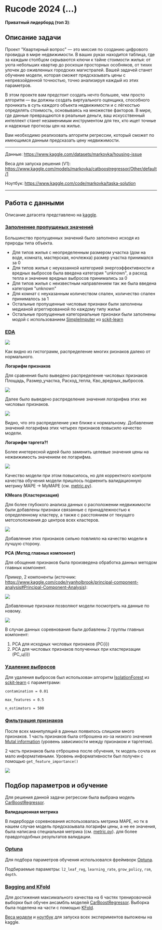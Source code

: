 # Rucode 2024 (...)

**Приватный лидерборд (топ 3)**:


## Описание задачи
Проект "Квартирный вопрос" — это миссия по созданию цифрового провидца в мире недвижимости. В ваших руках находится таблица, где за каждым столбцом скрываются ключи к тайне стоимости жилья: от уюта небольших квартир до роскоши просторных особняков, от тихих улочек до оживленных городских магистралей. Вашей задачей станет обучение модели, которая сможет предсказывать цены с непревзойденной точностью, точно анализируя каждый из этих параметров.

В этом проекте вам предстоит создать нечто большее, чем просто алгоритм — вы должны создать виртуального оценщика, способного проникать в суть каждого объекта недвижимости и с лёгкостью определять стоимость, основываясь на множестве факторов. В мире, где данные превращаются в реальные деньги, ваш искусственный интеллект станет незаменимым инструментом для тех, кто ищет точные и надежные прогнозы цен на жилье.

Вам необходимо реализовать алгоритм регрессии, который сможет по имеющимся данным предсказать цену недвижимости.

___
Данные: https://www.kaggle.com/datasets/markovka/housing-issue

Веса для запуска решения (V1): https://www.kaggle.com/models/markovka/catboostregressor/Other/default/1

Ноутбук: https://www.kaggle.com/code/markovka/taska-solution
___

## Работа с данными
Описание датасета представлено на [kaggle](https://www.kaggle.com/datasets/markovka/housing-issue).

### [Заполнение пропущеных значений](https://www.kaggle.com/code/markovka/taska-solution#Filling-NaN)

Большинство пропущенных значений было заполнено исходя из природы типа объекта.

* Для типов жилья с неопределенным размером участка (дом на воде, комната, мастерская, ночлежка) размер участка принимался за 0
* Для типов жилья с неуказанной категорией энергоэффективности и вредных выбросов была введена категория "unknown", а расход тепла и значение вредных выбросов принимались за 0
* Для типов жилья с неизвестным направлением так же была введена категория "unknown"
* Для комнат с неуказанным количеством спален, количество спален принималось за 1
* Остальные пропущенные числовые признаки были заполнены медианой агреггированной по каждому типу жилья
* Остальные пропущенные категориальные признаки были заполнены модой с использованием [SimpleImputer](https://scikit-learn.org/stable/modules/generated/sklearn.impute.SimpleImputer.html) из [sckit-learn](https://scikit-learn.org/stable/index.html)

### [EDA](https://www.kaggle.com/code/markovka/taska-solution#Exploratory-Data-Analysis-(EDA))

![](imgs/all_data.png)

Как видно из гистограмм, распределение многих ризнаков далеко от нормального.

**Логарифм признаков**

Для сравнения было выведено распределение числовых признаков Площадь, Размер_участка, Расход_тепла, Кво_вредных_выбросов.

![](imgs/common_feats.png)

Далее было выведено распределение значения логарифма этих же числовых признаков.

![](imgs/log_feats.png)

Видно, что это распределение уже ближе к нормальному. Добавление значений логарифма этих четырех признаков повысило качество модели. 

**Логарифм таргета?!**

Более инетересной идеей было заменить целевые значения цены на нежвижимость значением ее логарифма.

![](imgs/traget_log.png)

Качество модели при этом повысилось, но для корректного контроля качества обучения модели пришлось подменить валидационную метрику MAPE -> MyMAPE (см. [metric.py](metric.py)).

**KMeans (Кластеризация)**

Для более глубокого анализа данных о расположении недвижимости были добавлены признаки связанные с принадлежностью к определенному кластеру, а также с расстоянием от текущего метсоположения до центров всех кластеров.

![](imgs/clusters.png)

Добавление этих признаков сильно повлияло на качество модели в лучшую сторону.

**PCA (Метод главных компонент)**

Для обощения признаков была произведена обработка данных методом главных компонент.

*Пример*, 2 компоненты (источник: https://www.kaggle.com/code/ryanholbrook/principal-component-analysis#Principal-Component-Analysis):

![](imgs/pca_exp1.png)

Добавленные признаки позволяют модели посмотреть на данные по новому.

![](imgs/pca_exp2.png)

В случае данных соревнования были добавлены 2 группы главных компонент:
1. PCA для исходных числовых признаков (PC{i})
2. PCA для числовых признаков полученных при кластеризации (PC_ц{i})

### [Удаление выбросов](https://www.kaggle.com/code/markovka/taska-solution#Outliers-processing)

Для удаления выбросов был использован алгоритм [IsolationForest](https://scikit-learn.org/stable/modules/generated/sklearn.ensemble.IsolationForest.html) из [sckit-learn](https://scikit-learn.org/stable/index.html) с параметрами:


```contamination = 0.01```

```max_features = 0.5```

```n_estimators = 500```

### [Фильтрация признаков](https://www.kaggle.com/code/markovka/taska-solution#Deleting-bad-features)

После всех манипуляций в данных появилось слишком много признаков.
1 часть признаков была отброшена из-за низкого значения [Mutal information](https://scikit-learn.org/stable/modules/generated/sklearn.feature_selection.mutual_info_regression.html) (уровень зависимости между признаком и таргетом).

2 часть признаков была отброшена после обучения, тк модель сочла их мало информативными. Уровень информативности был получен с помощью ```get_feature_importance()```

![](imgs/feature_imp.png)


## Подбор параметров и обучение

Для решения данной задачи регрессии была выбрана модель [CarBoostRegressor](https://catboost.ai/en/docs/concepts/python-reference_catboostregressor).

**Валидационная метрика**

В лидерборде соревнования использовалась метрика MAPE, но тк в нашем случае модель предсказывала логарифм цены, а не ее значения, была написана специальная метрика (см. [metric.py](metric.py)). для более правдоподобных результатов валидации.

### [Optuna](https://www.kaggle.com/code/markovka/taska-solution#Selection-of-training-parameters)

Для подбора параметров обучения использовался фреймворк [Optuna](https://optuna.org/).

Подбираемые параметры: ```l2_leaf_reg```, ```learning_rate```, ```grow_policy```, ```rsm```, ```depth```.

### [Bagging and KFold](https://www.kaggle.com/code/markovka/taska-solution#Training)

Для достижения максимального качества на 6 частях тренировочной выборки был обучен ансамбль моделей [CarBoostRegressor](https://catboost.ai/en/docs/concepts/python-reference_catboostregressor). Выборка была поделена на части с помощью [KFold](https://scikit-learn.org/stable/modules/generated/sklearn.model_selection.KFold.html).

[Веса модели](https://www.kaggle.com/models/markovka/catboostregressor/Other/default/2) и [ноутбук](https://www.kaggle.com/code/markovka/taska-solution) для запуска всех экспериментов выложены на kaggle. 
